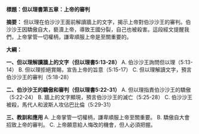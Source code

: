 **標題：但以理書第五章：上帝的審判**

**摘要：**
但以理在伯沙沙王面前解讀牆上的文字，揭示上帝對伯沙沙王的審判。伯沙沙王因驕傲自大，褻瀆上帝，導致王國分裂，自己也被殺害。這段經文提醒我們，上帝掌管一切權柄，謙卑順服上帝是至關重要的。

**大綱：**

**一、但以理解讀牆上的文字（但以理書5:13-28）**
    A. 伯沙沙王詢問但以理（5:13-14）
    B. 但以理拒絕賞賜，宣告上帝的旨意（5:15-17）
    C. 但以理解讀文字，預言伯沙沙王的審判（5:18-28）

**二、伯沙沙王的驕傲和審判（但以理書5:22-31）**
    A. 但以理指責伯沙沙王的驕傲（5:22-24）
    B. 牆上的文字顯現，預言伯沙沙王的滅亡（5:25-28）
    C. 伯沙沙王被殺，馬代人和波斯人攻佔巴比倫（5:29-31）

**三、教訓和應用**
    A. 上帝掌管一切權柄，謙卑順服上帝至關重要。
    B. 驕傲自大會招致上帝的審判。
    C. 上帝願意給人悔改的機會，但人必須把握。